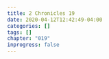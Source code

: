 ```yaml
---
title: 2 Chronicles 19
date: 2020-04-12T12:42:49-04:00
categories: []
tags: []
chapter: "019"
inprogress: false
---
```


